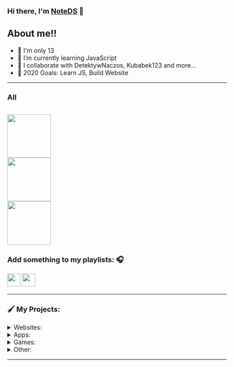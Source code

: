 ### Hi there, I'm [NoteDS][website] 👋

## About me!!

- 🔭 I'm only 13
- 🌱 I’m currently learning JavaScript
- 👯 I collaborate with DetektywNaczos, Kubabek123 and more...
- 🥅 2020 Goals: Learn JS, Build Website

---
### All

[<img src="http://tamiru.pl/NoteDS/assets/discordlogo.svg" width="100" />](https://discord.gg/838476005106515978)
<br />
[<img src="http://tamiru.pl/NoteDS/assets/youtube.png" width="100" />](https://www.youtube.com/channel/UCxlKbyCzPRveAvYRvs_bcYQ)
<br />
[<img src="http://tamiru.pl/NoteDS/assets/spotify.png" width="100" />](https://spotify.com)
<br />
---

### Add something to my playlists: 🎧

[<img src="https://upload.wikimedia.org/wikipedia/commons/thumb/6/6a/Youtube_Music_icon.svg/240px-Youtube_Music_icon.svg.png" width="30" />](https://music.youtube.com/playlist?list=PLsi7NgyWLhZTjE3iL2DlulV_62KPsVoKP&jct=5Md2vu19PwSs_zn4feRxQ6fSg6NeyQ)
[<img src="https://upload.wikimedia.org/wikipedia/commons/thumb/1/19/Spotify_logo_without_text.svg/1200px-Spotify_logo_without_text.svg.png" width="30" />](https://spotify.com)

---
### 🖌️ My Projects:
<details>
  <summary>Websites:</summary>
  • Tamiru.pl [docs/source/more](https://github.com)
  <br />
  • ErrorCraft.pl
  <br />
  • Naczos.pl
  <br />
  • Shortnly.xyz
  <br />
  • gameon.gg
</details>
<details>
  <summary>Apps:</summary>
• N/A
</details>
<details>
  <summary>Games:</summary>
• N/A
</details>
<details>
  <summary>Other:</summary>
• N/A
</details>

---

[website]: https://discord.gg/838476005106515978
